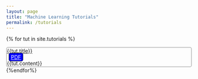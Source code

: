 ```yaml
---
layout: page
title: "Machine Learning Tutorials"
permalink: /tutorials
---
```


{% for tut in site.tutorials %}
<div class="container" style="border:2px solid silver;border-radius:5px;">
<div class="row">
<div class="col"><a href="{{tut.url}}">{{tut.title}}</a></div>
<div class="col"><div class="float-end"><a style="background-color:blue;color:white;padding:2px 5px 2px 5px;margin:2px 5px 2px 5px;border:1px solid black;border-radius:5px;" href="{{tut.pdf}}">PDF</a></div></div>
</div>
<div class="row">{{tut.content}}</div>
</div>
{%endfor%}
